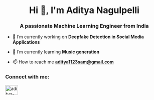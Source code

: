 <h1 align="center">Hi 👋, I'm Aditya Nagulpelli</h1>
<h3 align="center">A passionate Machine Learning Engineer from India</h3>

- 🔭 I’m currently working on **Deepfake Detection in Social Media Applications**

- 🌱 I’m currently learning **Music generation**

- 📫 How to reach me **aditya1123sam@gmail.com**

<h3 align="left">Connect with me:</h3>
<p align="left">
<a href="https://linkedin.com/in/aditya-nagulpelli" target="blank"><img align="center" src="https://raw.githubusercontent.com/rahuldkjain/github-profile-readme-generator/master/src/images/icons/Social/linked-in-alt.svg" alt="aditya-nagulpelli" height="30" width="40" /></a>
</p>

